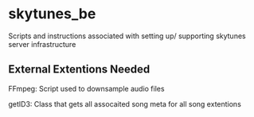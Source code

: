 # skytunes_be
Scripts and instructions associated with setting up/ supporting skytunes server infrastructure

## External Extentions Needed
FFmpeg: Script used to downsample audio files

getID3: Class that gets all assocaited song meta for all song extentions
